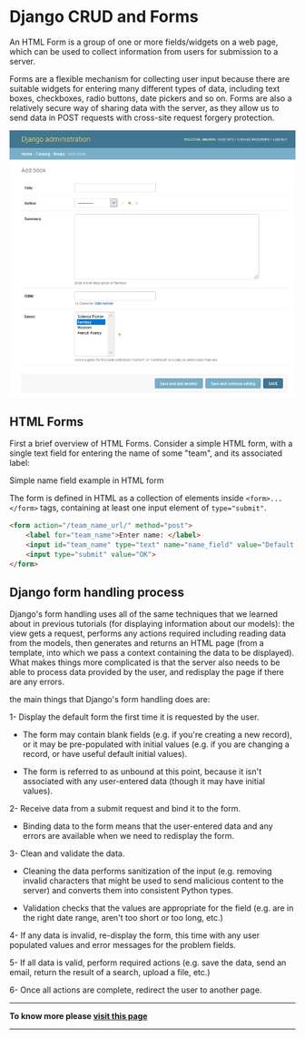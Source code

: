 # **Django CRUD and Forms**

An HTML Form is a group of one or more fields/widgets on a web page, which can be used to collect information from users for submission to a server. 

Forms are a flexible mechanism for collecting user input because there are suitable widgets for entering many different types of data, including text boxes, checkboxes, radio buttons, date pickers and so on. Forms are also a relatively secure way of sharing data with the server, as they allow us to send data in POST requests with cross-site request forgery protection.

![Forms](assist/admin_book_add.png)

## **HTML Forms**

First a brief overview of HTML Forms. Consider a simple HTML form, with a single text field for entering the name of some "team", and its associated label:

Simple name field example in HTML form

The form is defined in HTML as a collection of elements inside ```<form>...</form>``` tags, containing at least one input element of ```type="submit"```.


```html
<form action="/team_name_url/" method="post">
    <label for="team_name">Enter name: </label>
    <input id="team_name" type="text" name="name_field" value="Default name for team.">
    <input type="submit" value="OK">
</form>
```

## **Django form handling process**

Django's form handling uses all of the same techniques that we learned about in previous tutorials (for displaying information about our models): the view gets a request, performs any actions required including reading data from the models, then generates and returns an HTML page (from a template, into which we pass a context containing the data to be displayed). What makes things more complicated is that the server also needs to be able to process data provided by the user, and redisplay the page if there are any errors.

the main things that Django's form handling does are:

1- Display the default form the first time it is requested by the user.

-   The form may contain blank fields (e.g. if you're creating a new record), or it may be pre-populated with initial values (e.g. if you are changing a record, or have useful default initial values).

-   The form is referred to as unbound at this point, because it isn't associated with any user-entered data (though it may have initial values).

2- Receive data from a submit request and bind it to the form.
-   Binding data to the form means that the user-entered data and any errors are available when we need to redisplay the form.

3- Clean and validate the data.
-   Cleaning the data performs sanitization of the input (e.g. removing invalid characters that might be used to send malicious content to the server) and converts them into consistent Python types.

-   Validation checks that the values are appropriate for the field (e.g. are in the right date range, aren't too short or too long, etc.)

4- If any data is invalid, re-display the form, this time with any user populated values and error messages for the problem fields.

5- If all data is valid, perform required actions (e.g. save the data, send an email, return the result of a search, upload a file, etc.)

6- Once all actions are complete, redirect the user to another page.

***

**To know more please [visit this page](https://developer.mozilla.org/en-US/docs/Learn/Server-side/Django/Forms#django_form_handling_process)**

***

